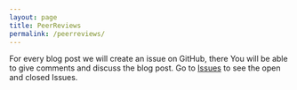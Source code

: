 ```yaml
---
layout: page
title: PeerReviews
permalink: /peerreviews/
---
```



For every blog post we will create an issue on GitHub, there You will be able to give comments and discuss the blog post.
Go to <a href="https://github.com/FileFighter/filefighter.github.io/issues">Issues</a> to see the open and closed Issues.